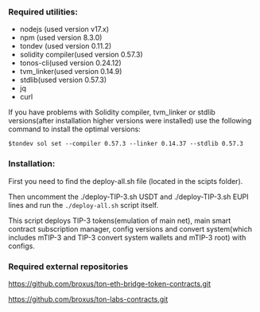 ### Required utilities:

- nodejs (used version v17.x)
- npm (used version 8.3.0)
- tondev (used version 0.11.2)
- solidity compiler(used version 0.57.3)
- tonos-cli(used version 0.24.12)
- tvm_linker(used version 0.14.9)
- stdlib(used version 0.57.3)
- jq
- curl

If you have problems with Solidity compiler, tvm_linker or stdlib versions(after installation higher versions were installed) use the following command to install the optimal versions:

`$tondev sol set --compiler 0.57.3 --linker 0.14.37 --stdlib 0.57.3`

### Installation:

First you need to find the deploy-all.sh file (located in the scipts folder).

Then uncomment the ./deploy-TIP-3.sh USDT and ./deploy-TIP-3.sh EUPI lines and run the `./deploy-all.sh` script itself.

This script deploys TIP-3 tokens(emulation of main net), main smart contract subscription manager, config versions and convert system(which includes mTIP-3 and TIP-3 convert system wallets and mTIP-3 root) with configs.

### Required external repositories 

https://github.com/broxus/ton-eth-bridge-token-contracts.git

https://github.com/broxus/ton-labs-contracts.git
